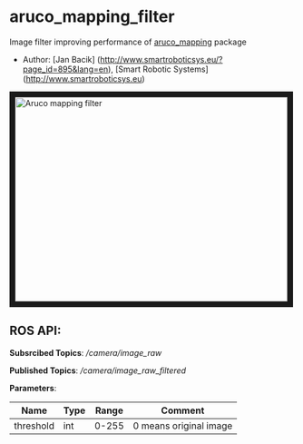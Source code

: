 # aruco_mapping_filter

Image filter improving performance of [aruco_mapping](http://wiki.ros.org/aruco_mapping) package

* Author: [Jan Bacik] (http://www.smartroboticsys.eu/?page_id=895&lang=en), [Smart Robotic Systems] (http://www.smartroboticsys.eu)

<a href="http://www.youtube.com/watch?feature=player_embedded&v=fgW7b1jf4R8
" target="_blank"><img src="http://img.youtube.com/vi/fgW7b1jf4R8/0.jpg" 
alt="Aruco mapping filter" width="480" height="360" border="10" /></a>


## ROS API:

**Subsrcibed Topics**: */camera/image_raw*

**Published Topics**: */camera/image_raw_filtered*

**Parameters**:

Name          | Type         | Range       | Comment                  |
------------- | -------------| --------------------| -------------------------|
threshold | int | 0-255 | 0 means original image |


